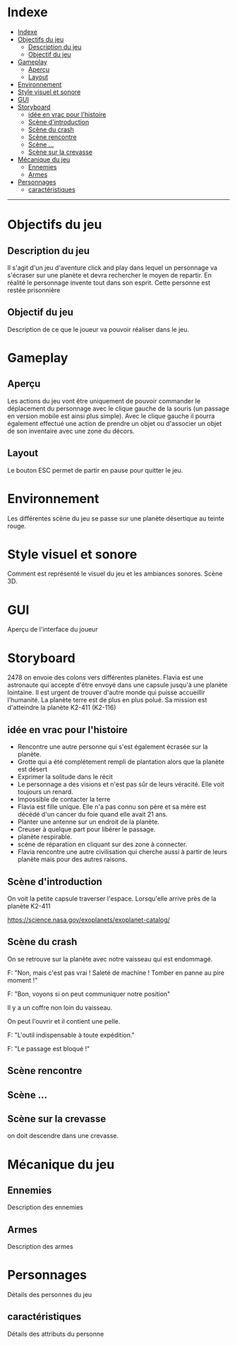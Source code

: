 
# Indexe

- [Indexe](#indexe)
- [Objectifs du jeu](#objectifs-du-jeu)
  - [Description du jeu](#description-du-jeu)
  - [Objectif du jeu](#objectif-du-jeu)
- [Gameplay](#gameplay)
  - [Aperçu](#aperçu)
  - [Layout](#layout)
- [Environnement](#environnement)
- [Style visuel et sonore](#style-visuel-et-sonore)
- [GUI](#gui)
- [Storyboard](#storyboard)
  - [idée en vrac pour l'histoire](#idée-en-vrac-pour-lhistoire)
  - [Scène d'introduction](#scène-dintroduction)
  - [Scène du crash](#scène-du-crash)
  - [Scène rencontre](#scène-rencontre)
  - [Scène ...](#scène-)
  - [Scène sur la crevasse](#scène-sur-la-crevasse)
- [Mécanique du jeu](#mécanique-du-jeu)
  - [Ennemies](#ennemies)
  - [Armes](#armes)
- [Personnages](#personnages)
  - [caractéristiques](#caractéristiques)

---

# Objectifs du jeu 

## Description du jeu

Il s'agit d'un jeu d'aventure click and play dans lequel un personnage va s'écraser sur une planète et devra rechercher le moyen de repartir.
En réalité le personnage invente tout dans son esprit. Cette personne est restée prisonnière 


## Objectif du jeu

Description de ce que le joueur va pouvoir réaliser dans le jeu.

# Gameplay

## Aperçu

Les actions du jeu vont être uniquement de pouvoir commander le déplacement du personnage avec le clique gauche de la souris (un passage en version mobile est ainsi plus simple). Avec le clique gauche il pourra également effectué une action de prendre un objet ou d'associer un objet de son inventaire avec une zone du décors.

## Layout

Le bouton ESC permet de partir en pause pour quitter le jeu.

# Environnement

Les différentes scène du jeu se passe sur une planète désertique au teinte rouge.

# Style visuel et sonore

Comment est représenté le visuel du jeu et les ambiances sonores.
Scène 3D.


# GUI

Aperçu de l'interface du joueur

# Storyboard

2478 on envoie des colons vers différentes planètes. Flavia est une astronaute qui accepte d'être envoyé dans une capsule jusqu'à une planète lointaine.
Il est urgent de trouver d'autre monde qui puisse accueillir l'humanité. La planète terre est de plus en plus polué.
Sa mission est d'atteindre la planète K2-411 (K2-116)

## idée en vrac pour l'histoire

- Rencontre une autre personne qui s'est également écrasée sur la planète.
- Grotte qui a été complétement rempli de plantation alors que la planète est désert
- Exprimer la solitude dans le récit
- Le personnage a des visions et n'est pas sûr de leurs véracité. Elle voit toujours un renard.
- Impossible de contacter la terre
- Flavia est fille unique. Elle n'a pas connu son père et sa mère est décédé d'un cancer du foie quand elle avait 21 ans. 
- Planter une antenne sur un endroit de la planète.
- Creuser à quelque part pour libérer le passage.
- planète respirable.
- scène de réparation en cliquant sur des zone à connecter.
- Flavia rencontre une autre civilisation qui cherche aussi à partir de leurs planète mais pour des autres raisons.
 

## Scène d'introduction

On voit la petite capsule traverser l'espace. Lorsqu'elle arrive près de la planète K2-411

https://science.nasa.gov/exoplanets/exoplanet-catalog/


## Scène du crash

On se retrouve sur la planète avec notre vaisseau qui est endommagé.

F: "Non, mais c'est pas vrai ! Saleté de machine ! Tomber en panne au pire moment !"

F: "Bon, voyons si on peut communiquer notre position"

Il y a un coffre non loin du vaisseau.

On peut l'ouvrir et il contient une pelle.

F: "L'outil indispensable à toute expédition."

F: "Le passage est bloqué !"


## Scène rencontre



## Scène ...

## Scène sur la crevasse

on doit descendre dans une crevasse. 

# Mécanique du jeu

## Ennemies

Description des ennemies

## Armes

Description des armes

# Personnages

Détails des personnes du jeu

## caractéristiques

Détails des attributs du personne









